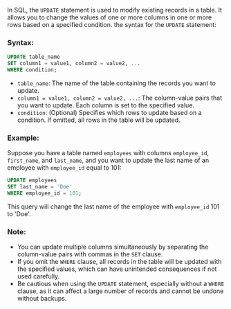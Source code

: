 In SQL, the `UPDATE` statement is used to modify existing records in a table. It allows you to change the values of one or more columns in one or more rows based on a specified condition.  the syntax for the `UPDATE` statement:

### Syntax:

```sql
UPDATE table_name
SET column1 = value1, column2 = value2, ...
WHERE condition;
```

- `table_name`: The name of the table containing the records you want to update.
- `column1 = value1, column2 = value2, ...`: The column-value pairs that you want to update. Each column is set to the specified value.
- `condition`: (Optional) Specifies which rows to update based on a condition. If omitted, all rows in the table will be updated.

### Example:

Suppose you have a table named `employees` with columns `employee_id`, `first_name`, and `last_name`, and you want to update the last name of an employee with `employee_id` equal to 101:

```sql
UPDATE employees
SET last_name = 'Doe'
WHERE employee_id = 101;
```

This query will change the last name of the employee with `employee_id` 101 to 'Doe'.

### Note:

- You can update multiple columns simultaneously by separating the column-value pairs with commas in the `SET` clause.
- If you omit the `WHERE` clause, all records in the table will be updated with the specified values, which can have unintended consequences if not used carefully.
- Be cautious when using the `UPDATE` statement, especially without a `WHERE` clause, as it can affect a large number of records and cannot be undone without backups.
